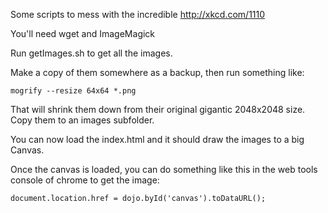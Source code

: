 Some scripts to mess with the incredible http://xkcd.com/1110



You'll need wget and ImageMagick

Run getImages.sh to get all the images.  

Make a copy of them somewhere as a backup, then run something like:

`mogrify --resize 64x64 *.png`

That will shrink them down from their original gigantic 2048x2048 size.  Copy them to an images subfolder.


You can now load the index.html and it should draw the images to a big Canvas.



Once the canvas is loaded, you can do something like this in the web tools console of chrome to get the image:

`document.location.href = dojo.byId('canvas').toDataURL();`
